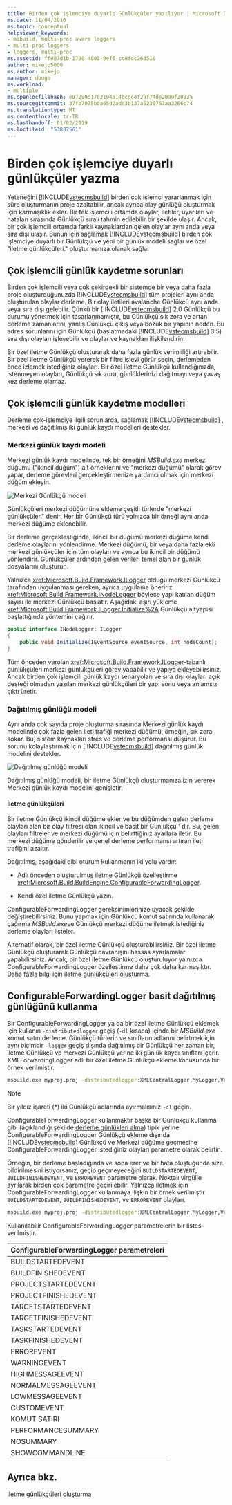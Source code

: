 ```yaml
---
title: Birden çok işlemciye duyarlı Günlükçüler yazılıyor | Microsoft Docs
ms.date: 11/04/2016
ms.topic: conceptual
helpviewer_keywords:
- msbuild, multi-proc aware loggers
- multi-proc loggers
- loggers, multi-proc
ms.assetid: ff987d1b-1798-4803-9ef6-cc8fcc263516
author: mikejo5000
ms.author: mikejo
manager: douge
ms.workload:
- multiple
ms.openlocfilehash: e97290d1762194a14bcdcef2af74de20a9f2083a
ms.sourcegitcommit: 37fb7075b0a65d2add3b137a5230767aa3266c74
ms.translationtype: MT
ms.contentlocale: tr-TR
ms.lasthandoff: 01/02/2019
ms.locfileid: "53887561"
---
```

# <a name="write-multi-processor-aware-loggers"></a>Birden çok işlemciye duyarlı günlükçüler yazma
Yeteneğini [!INCLUDE[vstecmsbuild](../extensibility/internals/includes/vstecmsbuild_md.md)] birden çok işlemci yararlanmak için süre oluşturmanın proje azaltabilir, ancak ayrıca olay günlüğü oluşturmak için karmaşıklık ekler. Bir tek işlemcili ortamda olaylar, iletiler, uyarıları ve hataları sırasında Günlükçü sıralı tahmin edilebilir bir şekilde ulaşır. Ancak, bir çok işlemcili ortamda farklı kaynaklardan gelen olaylar aynı anda veya sıra dışı ulaşır. Bunun için sağlamak [!INCLUDE[vstecmsbuild](../extensibility/internals/includes/vstecmsbuild_md.md)] birden çok işlemciye duyarlı bir Günlükçü ve yeni bir günlük modeli sağlar ve özel "iletme günlükçüleri." oluşturmanıza olanak sağlar  
  
## <a name="multi-processor-logging-challenges"></a>Çok işlemcili günlük kaydetme sorunları  
 Birden çok işlemcili veya çok çekirdekli bir sistemde bir veya daha fazla proje oluşturduğunuzda [!INCLUDE[vstecmsbuild](../extensibility/internals/includes/vstecmsbuild_md.md)] tüm projeleri aynı anda oluşturulan olaylar derleme. Bir olay iletileri avalanche Günlükçü aynı anda veya sıra dışı gelebilir. Çünkü bir [!INCLUDE[vstecmsbuild](../extensibility/internals/includes/vstecmsbuild_md.md)] 2.0 Günlükçü bu durumu yönetmek için tasarlanmamıştır, bu Günlükçü sık zora ve artan derleme zamanlarını, yanlış Günlükçü çıkış veya bozuk bir yapının neden. Bu adres sorunlarını için Günlükçü (başlatmadaki [!INCLUDE[vstecmsbuild](../extensibility/internals/includes/vstecmsbuild_md.md)] 3.5) sıra dışı olayları işleyebilir ve olaylar ve kaynakları ilişkilendirin.  
  
 Bir özel iletme Günlükçü oluşturarak daha fazla günlük verimliliği artırabilir. Bir özel iletme Günlükçü vererek bir filtre işlevi görür seçin, derlemeden önce izlemek istediğiniz olayları. Bir özel iletme Günlükçü kullandığınızda, istenmeyen olayları, Günlükçü sık zora, günlüklerinizi dağıtmayı veya yavaş kez derleme olamaz.  
  
## <a name="multi-processor-logging-models"></a>Çok işlemcili günlük kaydetme modelleri  
 Derleme çok-işlemciye ilgili sorunlarda, sağlamak [!INCLUDE[vstecmsbuild](../extensibility/internals/includes/vstecmsbuild_md.md)] , merkezi ve dağıtılmış iki günlük kaydı modelleri destekler.  
  
### <a name="central-logging-model"></a>Merkezi günlük kaydı modeli  
 Merkezi günlük kaydı modelinde, tek bir örneğini *MSBuild.exe* merkezi düğümü ("ikincil düğüm") alt örneklerini ve "merkezi düğümü" olarak görev yapar, derleme görevleri gerçekleştirmenize yardımcı olmak için merkezi düğüm ekleyin.  
  
 ![Merkezi Günlükçü modeli](../msbuild/media/centralnode.png "CentralNode")  
  
 Günlükçüleri merkezi düğümüne ekleme çeşitli türlerde "merkezi günlükçüler." denir. Her bir Günlükçü türü yalnızca bir örneği aynı anda merkezi düğüme eklenebilir.  
  
 Bir derleme gerçekleştiğinde, ikincil bir düğümü merkezi düğüme kendi derleme olaylarını yönlendirme. Merkezi düğümü, bir veya daha fazla ekli merkezi günlükçüler için tüm olayları ve ayrıca bu ikincil bir düğümü yönlendirir. Günlükçüler ardından gelen verileri temel alan bir günlük dosyalarını oluşturun.  
  
 Yalnızca <xref:Microsoft.Build.Framework.ILogger> olduğu merkezi Günlükçü tarafından uygulanması gereken, ayrıca uygulama öneririz <xref:Microsoft.Build.Framework.INodeLogger> böylece yapı katılan düğüm sayısı ile merkezi Günlükçü başlatır. Aşağıdaki aşırı yükleme <xref:Microsoft.Build.Framework.ILogger.Initialize%2A> Günlükçü altyapısı başlattığında yöntemini çağırır.  
  
```csharp
public interface INodeLogger: ILogger  
{  
    public void Initialize(IEventSource eventSource, int nodeCount);  
}  
```  
  
 Tüm önceden varolan <xref:Microsoft.Build.Framework.ILogger>-tabanlı günlükçüleri merkezi günlükçüleri görev yapabilir ve yapıya ekleyebilirsiniz. Ancak birden çok işlemcili günlük kaydı senaryoları ve sıra dışı olayları açık desteği olmadan yazılan merkezi günlükçüleri bir yapı sonu veya anlamsız çıktı üretir.  
  
### <a name="distributed-logging-model"></a>Dağıtılmış günlüğü modeli  
 Aynı anda çok sayıda proje oluşturma sırasında Merkezi günlük kaydı modelinde çok fazla gelen ileti trafiği merkezi düğümü, örneğin, sık zora sokar. Bu, sistem kaynakları stres ve derleme performansı düşürür. Bu sorunu kolaylaştırmak için [!INCLUDE[vstecmsbuild](../extensibility/internals/includes/vstecmsbuild_md.md)] dağıtılmış günlük modelini destekler.  
  
 ![Dağıtılmış günlüğü modeli](../msbuild/media/distnode.png "DistNode")  
  
 Dağıtılmış günlüğü modeli, bir iletme Günlükçü oluşturmanıza izin vererek Merkezi günlük kaydı modelini genişletir.  
  
#### <a name="forwarding-loggers"></a>İletme günlükçüleri  
 Bir iletme Günlükçü ikincil düğüme ekler ve bu düğümden gelen derleme olayları alan bir olay filtresi olan ikincil ve basit bir Günlükçü ' dir. Bu, gelen olayları filtreler ve merkezi düğümü için belirttiğiniz ayarlara iletir. Bu merkezi düğüme gönderilir ve genel derleme performansı artıran ileti trafiğini azaltır.  
  
 Dağıtılmış, aşağıdaki gibi oturum kullanmanın iki yolu vardır:  
  
-   Adlı önceden oluşturulmuş iletme Günlükçü özelleştirme <xref:Microsoft.Build.BuildEngine.ConfigurableForwardingLogger>.  
  
-   Kendi özel iletme Günlükçü yazın.  

ConfigurableForwardingLogger gereksinimlerinize uyacak şekilde değiştirebilirsiniz. Bunu yapmak için Günlükçü komut satırında kullanarak çağırma *MSBuild.exe*ve Günlükçü merkezi düğüme iletmek istediğiniz derleme olayları listeler.  

Alternatif olarak, bir özel iletme Günlükçü oluşturabilirsiniz. Bir özel iletme Günlükçü oluşturarak Günlükçü davranışını hassas ayarlamalar yapabilirsiniz. Ancak, bir özel iletme Günlükçü oluşturuluyor yalnızca ConfigurableForwardingLogger özelleştirme daha çok daha karmaşıktır. Daha fazla bilgi için [iletme günlükçüleri oluşturma](../msbuild/creating-forwarding-loggers.md).  
  
## <a name="using-the-configurableforwardinglogger-for-simple-distributed-logging"></a>ConfigurableForwardingLogger basit dağıtılmış günlüğünü kullanma  
 Bir ConfigurableForwardingLogger ya da bir özel iletme Günlükçü eklemek için kullanın `-distributedlogger` geçiş (`-dl` kısaca) içinde bir *MSBuild.exe* komut satırı derleme. Günlükçü türlerin ve sınıfların adlarını belirtmek için aynı biçimdir `-logger` geçiş dışında dağıtılmış bir Günlükçü her zaman bir, iletme Günlükçü ve merkezi Günlükçü yerine iki günlük kaydı sınıfları içerir. XMLForwardingLogger adlı bir özel iletme Günlükçü ekleme konusunda bir örnek verilmiştir.  
  
```cmd  
msbuild.exe myproj.proj -distributedlogger:XMLCentralLogger,MyLogger,Version=1.0.2,Culture=neutral*XMLForwardingLogger,MyLogger,Version=1.0.2,Culture=neutral  
```  
  
> [!NOTE]
>  Bir yıldız işareti (*) iki Günlükçü adlarında ayırmalısınız `-dl` geçin.  
  
 ConfigurableForwardingLogger kullanmaktır başka bir Günlükçü kullanma gibi (açıklandığı şekilde [derleme günlükleri alma](../msbuild/obtaining-build-logs-with-msbuild.md)) tipik yerine ConfigurableForwardingLogger Günlükçü ekleme dışında [!INCLUDE[vstecmsbuild](../extensibility/internals/includes/vstecmsbuild_md.md)] Günlükçü ve Merkezi düğüme geçmesine ConfigurableForwardingLogger istediğiniz olayları parametre olarak belirtin.  
  
 Örneğin, bir derleme başladığında ve sona erer ve bir hata oluştuğunda size bildirilmesini istiyorsanız, geçip geçmeyeceğini `BUILDSTARTEDEVENT`, `BUILDFINISHEDEVENT`, ve `ERROREVENT` parametre olarak. Noktalı virgülle ayrılarak birden çok parametre geçirilebilir. Yalnızca iletmek için ConfigurableForwardingLogger kullanmaya ilişkin bir örnek verilmiştir `BUILDSTARTEDEVENT`, `BUILDFINISHEDEVENT`, ve `ERROREVENT` olayları.  
  
```cmd  
msbuild.exe myproj.proj -distributedlogger:XMLCentralLogger,MyLogger,Version=1.0.2,Culture=neutral*ConfigureableForwardingLogger,C:\My.dll;BUILDSTARTEDEVENT; BUILDFINISHEDEVENT;ERROREVENT  
```  
  
 Kullanılabilir ConfigurableForwardingLogger parametrelerin bir listesi verilmiştir.  
  
|ConfigurableForwardingLogger parametreleri|  
| - |  
|BUILDSTARTEDEVENT|  
|BUILDFINISHEDEVENT|  
|PROJECTSTARTEDEVENT|  
|PROJECTFINISHEDEVENT|  
|TARGETSTARTEDEVENT|  
|TARGETFINISHEDEVENT|  
|TASKSTARTEDEVENT|  
|TASKFINISHEDEVENT|  
|ERROREVENT|  
|WARNINGEVENT|  
|HIGHMESSAGEEVENT|  
|NORMALMESSAGEEVENT|  
|LOWMESSAGEEVENT|  
|CUSTOMEVENT|  
|KOMUT SATIRI|  
|PERFORMANCESUMMARY|  
|NOSUMMARY|  
|SHOWCOMMANDLINE|  
  
## <a name="see-also"></a>Ayrıca bkz.  
 [İletme günlükçüleri oluşturma](../msbuild/creating-forwarding-loggers.md)